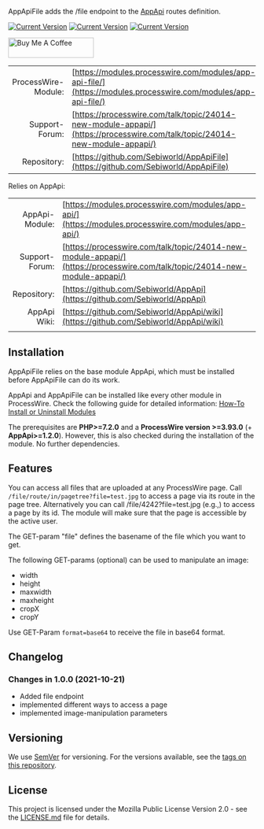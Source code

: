 AppApiFile adds the /file endpoint to the [AppApi](https://modules.processwire.com/modules/app-api/) routes definition.

[![Current Version](https://img.shields.io/github/v/tag/Sebiworld/AppApiFile?label=Current%20Version)](https://img.shields.io/github/v/tag/Sebiworld/AppApiFile?label=Current%20Version) [![Current Version](https://img.shields.io/github/issues-closed-raw/Sebiworld/AppApiFile?color=%2356d364)](https://img.shields.io/github/issues-closed-raw/Sebiworld/AppApiFile?color=%2356d364) [![Current Version](https://img.shields.io/github/issues-raw/Sebiworld/AppApiFile)](https://img.shields.io/github/issues-raw/Sebiworld/AppApiFile)

<a href="https://www.buymeacoffee.com/Sebi.dev" target="_blank"><img src="https://cdn.buymeacoffee.com/buttons/default-orange.png" alt="Buy Me A Coffee" height="41" width="174"></a>

| | |
| ------------------: | -------------------------------------------------------------------------- |
| ProcessWire-Module: | [https://modules.processwire.com/modules/app-api-file/](https://modules.processwire.com/modules/app-api-file/)                                                                    |
|      Support-Forum: | [https://processwire.com/talk/topic/24014-new-module-appapi/](https://processwire.com/talk/topic/24014-new-module-appapi/)                                                                      |
|         Repository: | [https://github.com/Sebiworld/AppApiFile](https://github.com/Sebiworld/AppApiFile) |

Relies on AppApi:

| | |
| ------------------: | -------------------------------------------------------------------------- |
| AppApi-Module: | [https://modules.processwire.com/modules/app-api/](https://modules.processwire.com/modules/app-api/)                                                                    |
|      Support-Forum: | [https://processwire.com/talk/topic/24014-new-module-appapi/](https://processwire.com/talk/topic/24014-new-module-appapi/)                                                                      |
|         Repository: | [https://github.com/Sebiworld/AppApi](https://github.com/Sebiworld/AppApi) |
| AppApi Wiki: | [https://github.com/Sebiworld/AppApi/wiki](https://github.com/Sebiworld/AppApi/wiki) |
| | |

<a name="installation"></a>

## Installation

AppApiFile relies on the base module AppApi, which must be installed before AppApiFile can do its work.

AppApi and AppApiFile can be installed like every other module in ProcessWire. Check the following guide for detailed information: [How-To Install or Uninstall Modules](http://modules.processwire.com/install-uninstall/)

The prerequisites are **PHP>=7.2.0** and a **ProcessWire version >=3.93.0** (+ **AppApi>=1.2.0**). However, this is also checked during the installation of the module. No further dependencies.

<a name="features"></a>

## Features

You can access all files that are uploaded at any ProcessWire page. Call `/file/route/in/pagetree?file=test.jpg` to access a page via its route in the page tree. Alternatively you can call /file/4242?file=test.jpg (e.g.,) to access a page by its id. The module will make sure that the page is accessible by the active user.

The GET-param "file" defines the basename of the file which you want to get.
 
The following GET-params (optional) can be used to manipulate an image:
 * width
 * height
 * maxwidth
 * maxheight
 * cropX
 * cropY

Use GET-Param `format=base64` to receive the file in base64 format.

<a name="changelog"></a>

## Changelog

### Changes in 1.0.0 (2021-10-21)

- Added file endpoint
- implemented different ways to access a page
- implemented image-manipulation parameters

<a name="versioning"></a>

## Versioning

We use [SemVer](http://semver.org/) for versioning. For the versions available, see the [tags on this repository](https://github.com/Sebiworld/AppApiFile/tags).

<a name="license"></a>

## License

This project is licensed under the Mozilla Public License Version 2.0 - see the [LICENSE.md](LICENSE.md) file for details.
